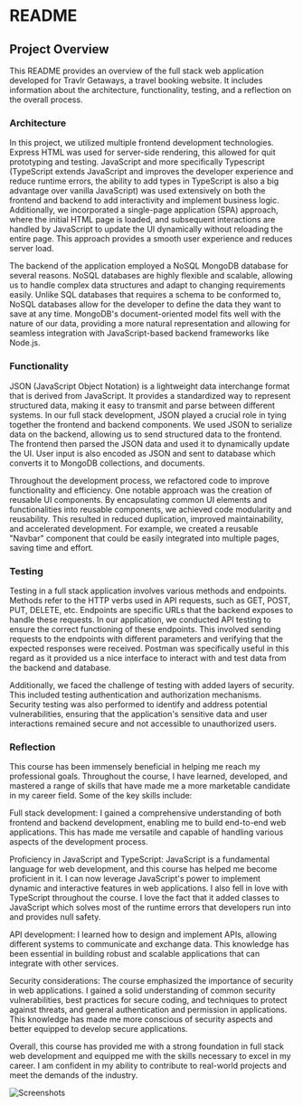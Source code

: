 # README

## Project Overview

This README provides an overview of the full stack web application developed for Travlr Getaways, a travel booking website. It includes information about the architecture, functionality, testing, and a reflection on the overall process.

### Architecture

In this project, we utilized multiple frontend development technologies. Express HTML was used for server-side rendering, this allowed for quit prototyping and testing. JavaScript and more specifically Typescript (TypeScript extends JavaScript and improves the developer experience and reduce runtime errors, the ability to add types in TypeScript is also a big advantage over vanilla JavaScript) was used extensively on both the frontend and backend to add interactivity and implement business logic. Additionally, we incorporated a single-page application (SPA) approach, where the initial HTML page is loaded, and subsequent interactions are handled by JavaScript to update the UI dynamically without reloading the entire page. This approach provides a smooth user experience and reduces server load.

The backend of the application employed a NoSQL MongoDB database for several reasons. NoSQL databases are highly flexible and scalable, allowing us to handle complex data structures and adapt to changing requirements easily. Unlike SQL databases that requires a schema to be conformed to, NoSQL databases allow for the developer to define the data they want to save at any time. MongoDB's document-oriented model fits well with the nature of our data, providing a more natural representation and allowing for seamless integration with JavaScript-based backend frameworks like Node.js.

### Functionality

JSON (JavaScript Object Notation) is a lightweight data interchange format that is derived from JavaScript. It provides a standardized way to represent structured data, making it easy to transmit and parse between different systems. In our full stack development, JSON played a crucial role in tying together the frontend and backend components. We used JSON to serialize data on the backend, allowing us to send structured data to the frontend. The frontend then parsed the JSON data and used it to dynamically update the UI. User input is also encoded as JSON and sent to database which converts it to MongoDB collections, and documents.

Throughout the development process, we refactored code to improve functionality and efficiency. One notable approach was the creation of reusable UI components. By encapsulating common UI elements and functionalities into reusable components, we achieved code modularity and reusability. This resulted in reduced duplication, improved maintainability, and accelerated development. For example, we created a reusable "Navbar" component that could be easily integrated into multiple pages, saving time and effort.

### Testing

Testing in a full stack application involves various methods and endpoints. Methods refer to the HTTP verbs used in API requests, such as GET, POST, PUT, DELETE, etc. Endpoints are specific URLs that the backend exposes to handle these requests. In our application, we conducted API testing to ensure the correct functioning of these endpoints. This involved sending requests to the endpoints with different parameters and verifying that the expected responses were received. Postman was specifically useful in this regard as it provided us a nice interface to interact with and test data from the backend and database.

Additionally, we faced the challenge of testing with added layers of security. This included testing authentication and authorization mechanisms. Security testing was also performed to identify and address potential vulnerabilities, ensuring that the application's sensitive data and user interactions remained secure and not accessible to unauthorized users.

### Reflection

This course has been immensely beneficial in helping me reach my professional goals. Throughout the course, I have learned, developed, and mastered a range of skills that have made me a more marketable candidate in my career field. Some of the key skills include:

Full stack development: I gained a comprehensive understanding of both frontend and backend development, enabling me to build end-to-end web applications. This has made me versatile and capable of handling various aspects of the development process.

Proficiency in JavaScript and TypeScript: JavaScript is a fundamental language for web development, and this course has helped me become proficient in it. I can now leverage JavaScript's power to implement dynamic and interactive features in web applications. I also fell in love with TypeScript throughout the course. I love the fact that it added classes to JavaScript which solves most of the runtime errors that developers run into and provides null safety.

API development: I learned how to design and implement APIs, allowing different systems to communicate and exchange data. This knowledge has been essential in building robust and scalable applications that can integrate with other services.

Security considerations: The course emphasized the importance of security in web applications. I gained a solid understanding of common security vulnerabilities, best practices for secure coding, and techniques to protect against threats, and general authentication and permission in applications. This knowledge has made me more conscious of security aspects and better equipped to develop secure applications.

Overall, this course has provided me with a strong foundation in full stack web development and equipped me with the skills necessary to excel in my career. I am confident in my ability to contribute to real-world projects and meet the demands of the industry.

![Screenshots](newly_added_trip.png)
